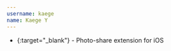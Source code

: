 ```yaml
---
username: kaege
name: Kaege Y
---
```

    
* [](){:target="_blank"} - Photo-share extension for iOS

